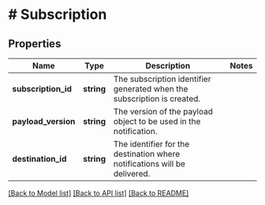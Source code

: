 # # Subscription

## Properties

Name | Type | Description | Notes
------------ | ------------- | ------------- | -------------
**subscription_id** | **string** | The subscription identifier generated when the subscription is created. |
**payload_version** | **string** | The version of the payload object to be used in the notification. |
**destination_id** | **string** | The identifier for the destination where notifications will be delivered. |

[[Back to Model list]](../../README.md#models) [[Back to API list]](../../README.md#endpoints) [[Back to README]](../../README.md)

